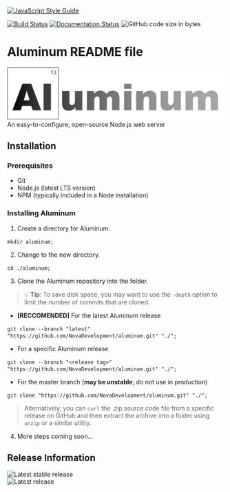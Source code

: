 [![JavaScript Style Guide](https://cdn.rawgit.com/standard/standard/master/badge.svg)](https://github.com/standard/standard)

[![Build Status](https://travis-ci.com/NovaDevelopment/aluminum.svg?branch=master)](https://travis-ci.com/NovaDevelopment/aluminum)
[![Documentation Status](https://readthedocs.org/projects/aluminumjs/badge/?version=latest)](https://aluminumjs.readthedocs.io/en/latest/?badge=latest)
![GitHub code size in bytes](https://img.shields.io/github/languages/code-size/novadevelopment/aluminum)

# Aluminum README file

![Aluminum Logo](logo.svg)
An easy-to-configure, open-source Node.js web server

## Installation

### Prerequisites
- Git
- Node.js (latest LTS version)
- NPM (typically included in a Node installation)

### Installing Aluminum

1. Create a directory for Aluminum.
  ```shell
  mkdir aluminum;
  ```
2. Change to the new directory.
  ```shell
  cd ./aluminum;
  ```
3. Clone the Aluminum repository into the folder.

  > :bulb: **Tip**: To save disk space, you may want to use the `-depth` option to limit the number of commits that are cloned.

  - **[RECCOMENDED]** For the latest Aluminum release
  ```shell
  git clone --branch "latest" "https://github.com/NovaDevelopment/aluminum.git" "./";
  ```
  - For a specific Aluminum release
  ```shell
  git clone --branch "<release tag>" "https://github.com/NovaDevelopment/aluminum.git" "./";
  ```
  - For the master branch (**may be unstable**; do not use in production)
  ```shell
  git clone "https://github.com/NovaDevelopment/aluminum.git" "./";
  ```

  > Alternatively, you can `curl` the .zip source code file from a specific release on GitHub and then extract the archive into a folder using `unzip` or a similar utility.

4. More steps coming soon...

## Release Information
![Latest stable release](https://img.shields.io/github/v/release/novadevelopment/aluminum?label=latest%20stable%20release)  
![Latest release](https://img.shields.io/github/v/release/novadevelopment/aluminum?include_prereleases&label=latest%20release)
